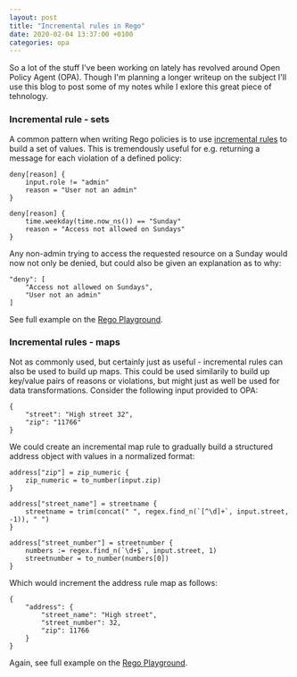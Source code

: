 ```yaml
---
layout: post
title: "Incremental rules in Rego"
date: 2020-02-04 13:37:00 +0100
categories: opa
---
```


So a lot of the stuff I've been working on lately has revolved around Open Policy Agent (OPA). Though I'm planning a longer writeup on the subject
I'll use this blog to post some of my notes while I exlore this great piece of tehnology.

### Incremental rule - sets

A common pattern when writing Rego policies is to use [incremental rules](https://www.openpolicyagent.org/docs/latest/policy-cheatsheet/#incremental) to build a set of values. This is tremendously useful for e.g. returning a message for each violation of a defined policy:

```
deny[reason] {
    input.role != "admin"
    reason = "User not an admin"
}

deny[reason] {
    time.weekday(time.now_ns()) == "Sunday"
    reason = "Access not allowed on Sundays"
}
```
Any non-admin trying to access the requested resource on a Sunday would now not only be denied, but could also be given an explanation as to why:

```
"deny": [
    "Access not allowed on Sundays",
    "User not an admin"
]
```
See full example on the [Rego Playground](https://play.openpolicyagent.org/p/sAG0hfF1Fd).

### Incremental rules - maps

Not as commonly used, but certainly just as useful - incremental rules can also be used to build up maps. This could be used similarily to build up key/value pairs of reasons or violations, but might just as well be used for data transformations. Consider the following input provided to OPA:

```
{
    "street": "High street 32",
    "zip": "11766"
}
```
We could create an incremental map rule to gradually build a structured address object with values in a normalized format:

```
address["zip"] = zip_numeric {
    zip_numeric = to_number(input.zip)
}

address["street_name"] = streetname {
    streetname = trim(concat(" ", regex.find_n(`[^\d]+`, input.street, -1)), " ")
}

address["street_number"] = streetnumber {
    numbers := regex.find_n(`\d+$`, input.street, 1)
    streetnumber = to_number(numbers[0])
}
```
Which would increment the address rule map as follows:

```
{
    "address": {
        "street_name": "High street",
        "street_number": 32,
        "zip": 11766
    }
}
```
Again, see full example on the [Rego Playground](https://play.openpolicyagent.org/p/5DvgKi3Y1x).
